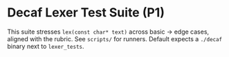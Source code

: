 
# Decaf Lexer Test Suite (P1)

This suite stresses `lex(const char* text)` across basic → edge cases, aligned with the rubric.
See `scripts/` for runners. Default expects a `./decaf` binary next to `lexer_tests`.
